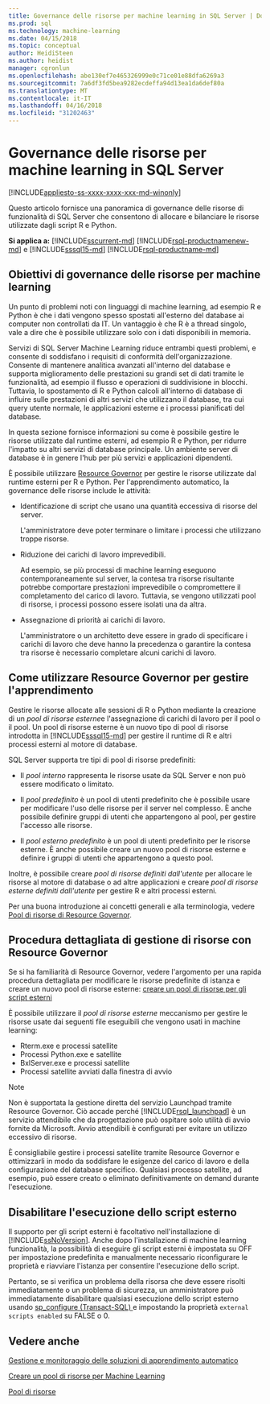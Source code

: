 ```yaml
---
title: Governance delle risorse per machine learning in SQL Server | Documenti Microsoft
ms.prod: sql
ms.technology: machine-learning
ms.date: 04/15/2018
ms.topic: conceptual
author: HeidiSteen
ms.author: heidist
manager: cgronlun
ms.openlocfilehash: abe130ef7e465326999e0c71ce01e88dfa6269a3
ms.sourcegitcommit: 7a6df3fd5bea9282ecdeffa94d13ea1da6def80a
ms.translationtype: MT
ms.contentlocale: it-IT
ms.lasthandoff: 04/16/2018
ms.locfileid: "31202463"
---
```

# <a name="resource-governance-for-machine-learning-in-sql-server"></a>Governance delle risorse per machine learning in SQL Server
[!INCLUDE[appliesto-ss-xxxx-xxxx-xxx-md-winonly](../../includes/appliesto-ss-xxxx-xxxx-xxx-md-winonly.md)]

Questo articolo fornisce una panoramica di governance delle risorse di funzionalità di SQL Server che consentono di allocare e bilanciare le risorse utilizzate dagli script R e Python.

**Si applica a:** [!INCLUDE[sscurrent-md](../../includes/sscurrent-md.md)]
[!INCLUDE[rsql-productnamenew-md](../../includes/rsql-productnamenew-md.md)] e [!INCLUDE[sssql15-md](../../includes/sssql15-md.md)] [!INCLUDE[rsql-productname-md](../../includes/rsql-productname-md.md)]

## <a name="goals-of-resource-governance-for-machine-learning"></a>Obiettivi di governance delle risorse per machine learning

Un punto di problemi noti con linguaggi di machine learning, ad esempio R e Python è che i dati vengono spesso spostati all'esterno del database ai computer non controllati da IT. Un vantaggio è che R è a thread singolo, vale a dire che è possibile utilizzare solo con i dati disponibili in memoria. 

Servizi di SQL Server Machine Learning riduce entrambi questi problemi, e consente di soddisfano i requisiti di conformità dell'organizzazione. Consente di mantenere analitica avanzati all'interno del database e supporta miglioramento delle prestazioni su grandi set di dati tramite le funzionalità, ad esempio il flusso e operazioni di suddivisione in blocchi. Tuttavia, lo spostamento di R e Python calcoli all'interno di database di influire sulle prestazioni di altri servizi che utilizzano il database, tra cui query utente normale, le applicazioni esterne e i processi pianificati del database.

In questa sezione fornisce informazioni su come è possibile gestire le risorse utilizzate dal runtime esterni, ad esempio R e Python, per ridurre l'impatto su altri servizi di database principale. Un ambiente server di database è in genere l'hub per più servizi e applicazioni dipendenti.

È possibile utilizzare [Resource Governor](../../relational-databases/resource-governor/resource-governor.md) per gestire le risorse utilizzate dal runtime esterni per R e Python.  Per l'apprendimento automatico, la governance delle risorse include le attività:

+ Identificazione di script che usano una quantità eccessiva di risorse del server.
  
     L'amministratore deve poter terminare o limitare i processi che utilizzano troppe risorse.
  
+ Riduzione dei carichi di lavoro imprevedibili.
  
     Ad esempio, se più processi di machine learning eseguono contemporaneamente sul server, la contesa tra risorse risultante potrebbe comportare prestazioni imprevedibile o compromettere il completamento del carico di lavoro. Tuttavia, se vengono utilizzati pool di risorse, i processi possono essere isolati una da altra.
  
-   Assegnazione di priorità ai carichi di lavoro.
  
     L'amministratore o un architetto deve essere in grado di specificare i carichi di lavoro che deve hanno la precedenza o garantire la contesa tra risorse è necessario completare alcuni carichi di lavoro.

## <a name="how-to-use-resource-governor-to-manage-machine-learning"></a>Come utilizzare Resource Governor per gestire l'apprendimento
 
Gestire le risorse allocate alle sessioni di R o Python mediante la creazione di un *pool di risorse esterne*e l'assegnazione di carichi di lavoro per il pool o il pool. Un pool di risorse esterne è un nuovo tipo di pool di risorse introdotta in [!INCLUDE[sssql15-md](../../includes/sssql15-md.md)] per gestire il runtime di R e altri processi esterni al motore di database.

SQL Server supporta tre tipi di pool di risorse predefiniti: 
  
-   Il *pool interno* rappresenta le risorse usate da SQL Server e non può essere modificato o limitato.
  
-   Il *pool predefinito* è un pool di utenti predefinito che è possibile usare per modificare l'uso delle risorse per il server nel complesso. È anche possibile definire gruppi di utenti che appartengono al pool, per gestire l'accesso alle risorse.
  
-   Il *pool esterno predefinito* è un pool di utenti predefinito per le risorse esterne. È anche possibile creare un nuovo pool di risorse esterne e definire i gruppi di utenti che appartengono a questo pool.
  
 Inoltre, è possibile creare *pool di risorse definiti dall'utente* per allocare le risorse al motore di database o ad altre applicazioni e creare *pool di risorse esterne definiti dall'utente* per gestire R e altri processi esterni.
  
 Per una buona introduzione ai concetti generali e alla terminologia, vedere [Pool di risorse di Resource Governor](../../relational-databases/resource-governor/resource-governor-resource-pool.md).

  
## <a name="resource-management-walkthrough-with-resource-governor"></a>Procedura dettagliata di gestione di risorse con Resource Governor

Se si ha familiarità di Resource Governor, vedere l'argomento per una rapida procedura dettagliata per modificare le risorse predefinite di istanza e creare un nuovo pool di risorse esterne: [creare un pool di risorse per gli script esterni](../../advanced-analytics/r/how-to-create-a-resource-pool-for-r.md)
  
 È possibile utilizzare il *pool di risorse esterne* meccanismo per gestire le risorse usate dai seguenti file eseguibili che vengono usati in machine learning:

+ Rterm.exe e processi satellite
+ Processi Python.exe e satellite
+ BxlServer.exe e processi satellite
+ Processi satellite avviati dalla finestra di avvio
  
> [!NOTE]
> 
> Non è supportata la gestione diretta del servizio Launchpad tramite Resource Governor. Ciò accade perché [!INCLUDE[rsql_launchpad](../../includes/rsql-launchpad-md.md)] è un servizio attendibile che da progettazione può ospitare solo utilità di avvio fornite da Microsoft. Avvio attendibili è configurati per evitare un utilizzo eccessivo di risorse.
>   
> È consigliabile gestire i processi satellite tramite Resource Governor e ottimizzarli in modo da soddisfare le esigenze del carico di lavoro e della configurazione del database specifico.  Qualsiasi processo satellite, ad esempio, può essere creato o eliminato definitivamente on demand durante l'esecuzione.
  
## <a name="disable-external-script-execution"></a>Disabilitare l'esecuzione dello script esterno

Il supporto per gli script esterni è facoltativo nell'installazione di [!INCLUDE[ssNoVersion](../../includes/ssnoversion-md.md)]. Anche dopo l'installazione di machine learning funzionalità, la possibilità di eseguire gli script esterni è impostata su OFF per impostazione predefinita e manualmente necessario riconfigurare le proprietà e riavviare l'istanza per consentire l'esecuzione dello script.

Pertanto, se si verifica un problema della risorsa che deve essere risolti immediatamente o un problema di sicurezza, un amministratore può immediatamente disabilitare qualsiasi esecuzione dello script esterno usando [sp_configure &#40;Transact-SQL&#41; ](../../relational-databases/system-stored-procedures/sp-configure-transact-sql.md) e impostando la proprietà `external scripts enabled` su FALSE o 0.
  
## <a name="see-also"></a>Vedere anche

[Gestione e monitoraggio delle soluzioni di apprendimento automatico](../../advanced-analytics/r/managing-and-monitoring-r-solutions.md)

[Creare un pool di risorse per Machine Learning](../../advanced-analytics/r/how-to-create-a-resource-pool-for-r.md)

[Pool di risorse](../../relational-databases/resource-governor/resource-governor-resource-pool.md)
